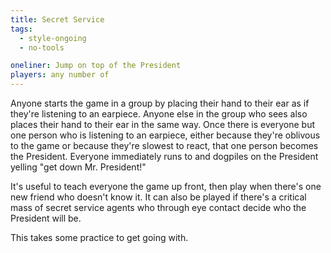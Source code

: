 ```yaml
---
title: Secret Service
tags:
  - style-ongoing
  - no-tools

oneliner: Jump on top of the President
players: any number of
---
```

Anyone starts the game in a group by placing their hand to their ear as if they're listening to an earpiece. Anyone else in the group who sees also places their hand to their ear in the same way. Once there is everyone but one person who is listening to an earpiece, either because they're oblivous to the game or because they're slowest to react, that one person becomes the President. Everyone immediately runs to and dogpiles on the President yelling "get down Mr. President!"

It's useful to teach everyone the game up front, then play when there's one new friend who doesn't know it. It can also be played if there's a critical mass of secret service agents who through eye contact decide who the President will be.

This takes some practice to get going with.
